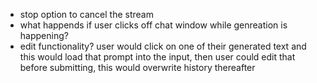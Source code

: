 - stop option to cancel the stream
- what happends if user clicks off chat window while genreation is happening?
- edit functionality? user would click on one of their generated text and this would load that prompt into the input, then user could edit that before submitting, this would overwrite history thereafter
